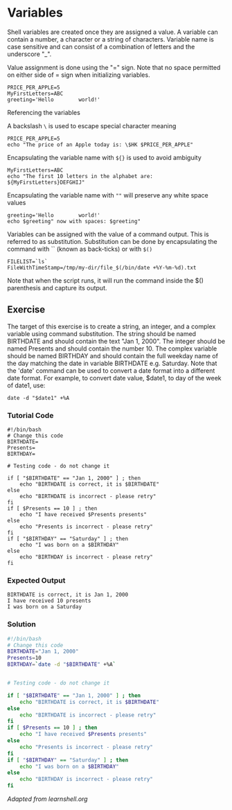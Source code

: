# Variables

Shell variables are created once they are assigned a value. A variable can contain a number, a character or a string of characters. Variable name is case sensitive and can consist of a combination of letters and the underscore "_".

Value assignment is done using the "=" sign. Note that no space permitted on either side of = sign when initializing variables.

    PRICE_PER_APPLE=5
    MyFirstLetters=ABC
    greeting='Hello        world!'

Referencing the variables

A backslash `\` is used to escape special character meaning

    PRICE_PER_APPLE=5
    echo "The price of an Apple today is: \$HK $PRICE_PER_APPLE"

Encapsulating the variable name with `${}` is used to avoid ambiguity

    MyFirstLetters=ABC
    echo "The first 10 letters in the alphabet are: ${MyFirstLetters}DEFGHIJ"

Encapsulating the variable name with `""` will preserve any white space values

    greeting='Hello        world!'
    echo $greeting" now with spaces: $greeting"

Variables can be assigned with the value of a command output. This is referred to as substitution. Substitution can be done by encapsulating the command with `` (known as back-ticks) or with `$()`

    FILELIST=`ls`
    FileWithTimeStamp=/tmp/my-dir/file_$(/bin/date +%Y-%m-%d).txt

Note that when the script runs, it will run the command inside the $() parenthesis and capture its output.

## Exercise

The target of this exercise is to create a string, an integer, and a complex variable using command substitution. The string should be named BIRTHDATE and should contain the text "Jan 1, 2000". The integer should be named Presents and should contain the number 10. The complex variable should be named BIRTHDAY and should contain the full weekday name of the day matching the date in variable BIRTHDATE e.g. Saturday. Note that the 'date' command can be used to convert a date format into a different date format. For example, to convert date value, $date1, to day of the week of date1, use:

    date -d "$date1" +%A

### Tutorial Code

    #!/bin/bash
    # Change this code
    BIRTHDATE=
    Presents=
    BIRTHDAY=

    # Testing code - do not change it

    if [ "$BIRTHDATE" == "Jan 1, 2000" ] ; then
        echo "BIRTHDATE is correct, it is $BIRTHDATE"
    else
        echo "BIRTHDATE is incorrect - please retry"
    fi
    if [ $Presents == 10 ] ; then
        echo "I have received $Presents presents"
    else
        echo "Presents is incorrect - please retry"
    fi
    if [ "$BIRTHDAY" == "Saturday" ] ; then
        echo "I was born on a $BIRTHDAY"
    else
        echo "BIRTHDAY is incorrect - please retry"
    fi

### Expected Output

    BIRTHDATE is correct, it is Jan 1, 2000
    I have received 10 presents
    I was born on a Saturday

### Solution

```bash
#!/bin/bash
# Change this code
BIRTHDATE="Jan 1, 2000"
Presents=10
BIRTHDAY=`date -d "$BIRTHDATE" +%A`


# Testing code - do not change it

if [ "$BIRTHDATE" == "Jan 1, 2000" ] ; then
    echo "BIRTHDATE is correct, it is $BIRTHDATE"
else
    echo "BIRTHDATE is incorrect - please retry"
fi
if [ $Presents == 10 ] ; then
    echo "I have received $Presents presents"
else
    echo "Presents is incorrect - please retry"
fi
if [ "$BIRTHDAY" == "Saturday" ] ; then
    echo "I was born on a $BIRTHDAY"
else
    echo "BIRTHDAY is incorrect - please retry"
fi
```

*Adapted from learnshell.org*
